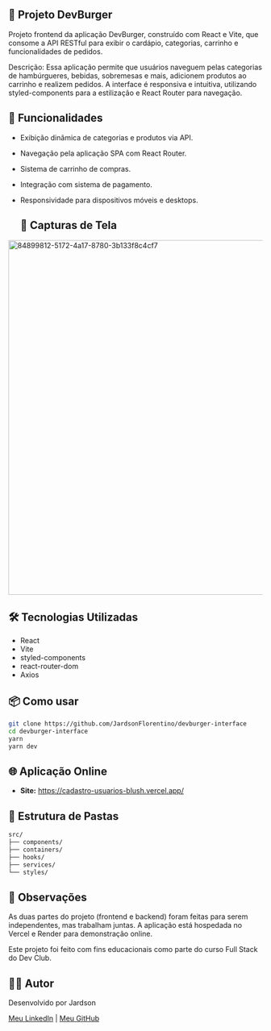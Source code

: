 ## 📝 Projeto DevBurger

Projeto frontend da aplicação DevBurger, construído com React e Vite, que consome a API RESTful para exibir o cardápio, categorias, carrinho e funcionalidades de pedidos.

Descrição:
Essa aplicação permite que usuários naveguem pelas categorias de hambúrgueres, bebidas, sobremesas e mais, adicionem produtos ao carrinho e realizem pedidos. A interface é responsiva e intuitiva, utilizando styled-components para a estilização e React Router para navegação.

## 🚀 Funcionalidades

- Exibição dinâmica de categorias e produtos via API.
- Navegação pela aplicação SPA com React Router.
- Sistema de carrinho de compras.
- Integração com sistema de pagamento.
- Responsividade para dispositivos móveis e desktops.

  ## 📸 Capturas de Tela

<img width="1472" height="704" alt="84899812-5172-4a17-8780-3b133f8c4cf7" src="https://github.com/user-attachments/assets/cf63e3db-762c-46af-a2d8-ea3fd94f60e2" />
 


## 🛠️ Tecnologias Utilizadas
- React
- Vite
- styled-components
- react-router-dom
- Axios

## 📦 Como usar
```bash
git clone https://github.com/JardsonFlorentino/devburger-interface
cd devburger-interface
yarn
yarn dev
```

## 🌐 Aplicação Online

- **Site:** https://cadastro-usuarios-blush.vercel.app/


## 📁 Estrutura de Pastas
```bash
src/
├── components/
├── containers/
├── hooks/
├── services/
└── styles/
```


## 📌 Observações
As duas partes do projeto (frontend e backend) foram feitas para serem independentes, mas trabalham juntas. A aplicação está hospedada no Vercel e Render para demonstração online.

Este projeto foi feito com fins educacionais como parte do curso Full Stack do Dev Club.

 ## 🙋‍♂️ Autor
Desenvolvido por Jardson

[Meu LinkedIn](https://www.linkedin.com/in/jardsonflorentino) | [Meu GitHub](https://github.com/JardsonFlorentino)

